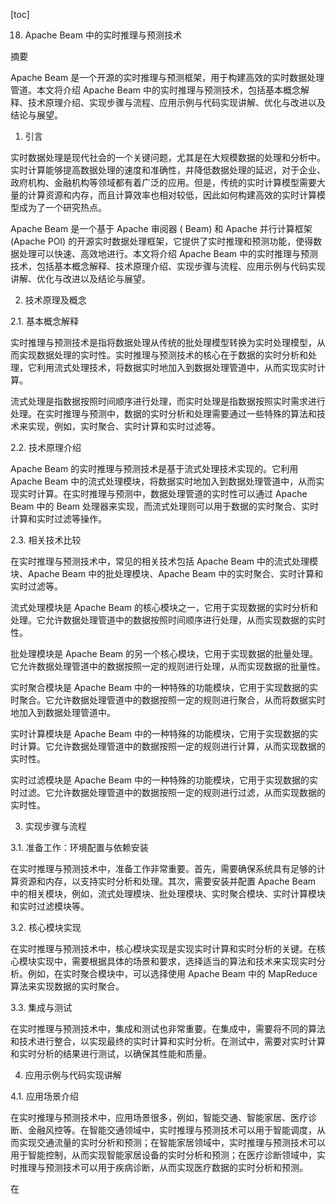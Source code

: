 
[toc]                    
                
                
18. Apache Beam 中的实时推理与预测技术

摘要

Apache Beam 是一个开源的实时推理与预测框架，用于构建高效的实时数据处理管道。本文将介绍 Apache Beam 中的实时推理与预测技术，包括基本概念解释、技术原理介绍、实现步骤与流程、应用示例与代码实现讲解、优化与改进以及结论与展望。

1. 引言

实时数据处理是现代社会的一个关键问题，尤其是在大规模数据的处理和分析中。实时计算能够提高数据处理的速度和准确性，并降低数据处理的延迟，对于企业、政府机构、金融机构等领域都有着广泛的应用。但是，传统的实时计算模型需要大量的计算资源和内存，而且计算效率也相对较低，因此如何构建高效的实时计算模型成为了一个研究热点。

Apache Beam 是一个基于 Apache 审阅器 ( Beam) 和 Apache 并行计算框架 (Apache POI) 的开源实时数据处理框架，它提供了实时推理和预测功能，使得数据处理可以快速、高效地进行。本文将介绍 Apache Beam 中的实时推理与预测技术，包括基本概念解释、技术原理介绍、实现步骤与流程、应用示例与代码实现讲解、优化与改进以及结论与展望。

2. 技术原理及概念

2.1. 基本概念解释

实时推理与预测技术是指将数据处理从传统的批处理模型转换为实时处理模型，从而实现数据处理的实时性。实时推理与预测技术的核心在于数据的实时分析和处理，它利用流式处理技术，将数据实时地加入到数据处理管道中，从而实现实时计算。

流式处理是指数据按照时间顺序进行处理，而实时处理是指数据按照实时需求进行处理。在实时推理与预测中，数据的实时分析和处理需要通过一些特殊的算法和技术来实现，例如，实时聚合、实时计算和实时过滤等。

2.2. 技术原理介绍

Apache Beam 的实时推理与预测技术是基于流式处理技术实现的。它利用 Apache Beam 中的流式处理模块，将数据实时地加入到数据处理管道中，从而实现实时计算。在实时推理与预测中，数据处理管道的实时性可以通过 Apache Beam 中的  Beam 处理器来实现，而流式处理则可以用于数据的实时聚合、实时计算和实时过滤等操作。

2.3. 相关技术比较

在实时推理与预测技术中，常见的相关技术包括 Apache Beam 中的流式处理模块、Apache Beam 中的批处理模块、Apache Beam 中的实时聚合、实时计算和实时过滤等。

流式处理模块是 Apache Beam 的核心模块之一，它用于实现数据的实时分析和处理。它允许数据处理管道中的数据按照时间顺序进行处理，从而实现数据的实时性。

批处理模块是 Apache Beam 的另一个核心模块，它用于实现数据的批量处理。它允许数据处理管道中的数据按照一定的规则进行处理，从而实现数据的批量性。

实时聚合模块是 Apache Beam 中的一种特殊的功能模块，它用于实现数据的实时聚合。它允许数据处理管道中的数据按照一定的规则进行聚合，从而将数据实时地加入到数据处理管道中。

实时计算模块是 Apache Beam 中的一种特殊的功能模块，它用于实现数据的实时计算。它允许数据处理管道中的数据按照一定的规则进行计算，从而实现数据的实时性。

实时过滤模块是 Apache Beam 中的一种特殊的功能模块，它用于实现数据的实时过滤。它允许数据处理管道中的数据按照一定的规则进行过滤，从而实现数据的实时性。

3. 实现步骤与流程

3.1. 准备工作：环境配置与依赖安装

在实时推理与预测技术中，准备工作非常重要。首先，需要确保系统具有足够的计算资源和内存，以支持实时分析和处理。其次，需要安装并配置 Apache Beam 中的相关模块，例如，流式处理模块、批处理模块、实时聚合模块、实时计算模块和实时过滤模块等。

3.2. 核心模块实现

在实时推理与预测技术中，核心模块实现是实现实时计算和实时分析的关键。在核心模块实现中，需要根据具体的场景和要求，选择适当的算法和技术来实现实时分析。例如，在实时聚合模块中，可以选择使用 Apache Beam 中的 MapReduce 算法来实现数据的实时聚合。

3.3. 集成与测试

在实时推理与预测技术中，集成和测试也非常重要。在集成中，需要将不同的算法和技术进行整合，以实现最终的实时计算和实时分析。在测试中，需要对实时计算和实时分析的结果进行测试，以确保其性能和质量。

4. 应用示例与代码实现讲解

4.1. 应用场景介绍

在实时推理与预测技术中，应用场景很多，例如，智能交通、智能家居、医疗诊断、金融风控等。在智能交通领域中，实时推理与预测技术可以用于智能调度，从而实现交通流量的实时分析和预测；在智能家居领域中，实时推理与预测技术可以用于智能控制，从而实现智能家居设备的实时分析和预测；在医疗诊断领域中，实时推理与预测技术可以用于疾病诊断，从而实现医疗数据的实时分析和预测。

在

